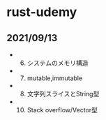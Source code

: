 # rust-udemy

## 2021/09/13
- 6. システムのメモリ構造
- 7. mutable,immutable
- 8. 文字列スライスとString型
- 10. Stack overflow/Vector型